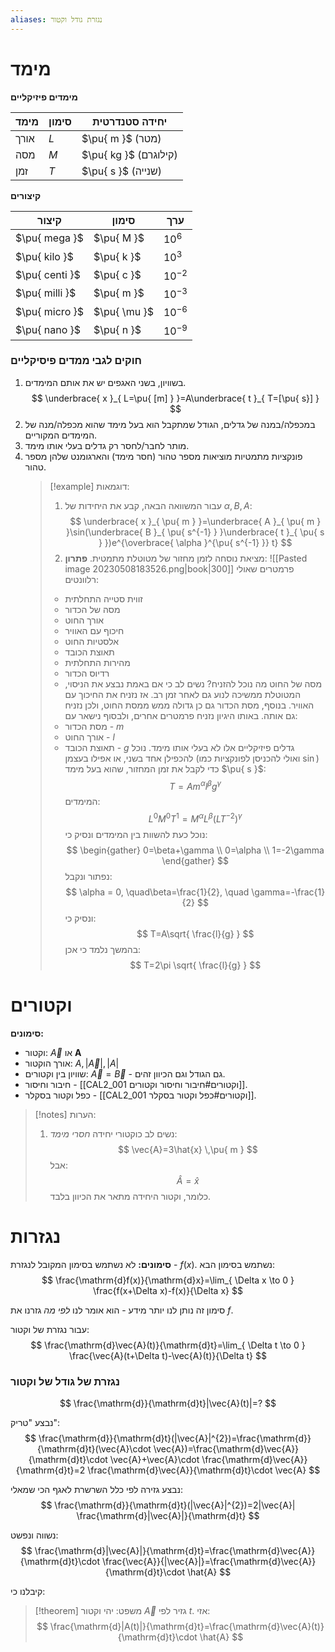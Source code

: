 ```yaml
---
aliases: נגזרת גודל וקטור
---
```


# מימד

**מימדים פיזיקליים**

מימד | סימון | יחידה סטנדרטית
-|-|-
אורך | $L$ | $\pu{ m }$ (מטר)
מסה | $M$ | $\pu{ kg }$ (קילוגרם)
זמן | $T$ |$\pu{ s }$ (שנייה)

**קיצורים**

קיצור | סימון | ערך
-|-|-
$\pu{ mega }$ | $\pu{ M }$ | $10^{6}$
$\pu{ kilo }$ | $\pu{ k }$ | $10^{3}$
$\pu{ centi }$ | $\pu{ c }$ | $10^{-2}$
$\pu{ milli }$ | $\pu{ m }$ | $10^{-3}$
$\pu{ micro }$ | $\pu{ \mu }$ |$10^{-6}$
$\pu{ nano }$ | $\pu{ n }$ | $10^{-9}$


### חוקים לגבי ממדים פיסיקליים
1. בשוויון, בשני האגפים יש את אותם המימדים.
	$$
	\underbrace{ x }_{ L=\pu{ [m] } }=A\underbrace{ t }_{ T=[\pu{ s}] }
	$$
2. במכפלה/במנה של גדלים, הגודל שמתקבל הוא בעל מימד שהוא מכפלה/מנה של המימדים המקוריים.
3. מותר לחבר/לחסר רק גדלים בעלי אותו מימד.
4. פונקציות מתמטיות מוציאות מספר טהור (חסר מימד) והארגומנט שלהן מספר טהור.
	>[!example] דוגמאות:
	>1. עבור המשוואה הבאה, קבע את היחידות  של $\alpha,B,A$:
	>	$$
	>	\underbrace{ x }_{ \pu{ m } }=\underbrace{ A }_{ \pu{ m } }\sin(\underbrace{ B }_{ \pu{ s^{-1} } }\underbrace{ t }_{ \pu{ s } })e^{\overbrace{ \alpha }^{\pu{ s^{-1} }} t}
	>	$$
	>2. מציאת נוסחה לזמן מחזור של מטוטלת מתמטית.
	>	**פתרון**:
	>	![[Pasted image 20230508183526.png|book|300]]
	>	פרמטרים שאולי רלוונטים:
	>	- זווית סטייה התחלתית
	>	- מסה של הכדור
	>	- אורך החוט
	>	- חיכוף עם האוויר
	>	- אלסטיות החוט
	>	- תאוצת הכובד
	>	- מהירות התחלתית
	>	- רדיוס הכדור
	>	- מסה של החוט
	> 	מה נוכל להזניח?
	> 	נשים לב כי אם באמת נבצע את הניסוי, המטוטלת ממשיכה לנוע גם לאחר זמן רב. אז נזניח את החיכוך עם האוויר. בנוסף, מסת הכדור גם כן גדולה ממש ממסת החוט, ולכן נזניח גם אותה. באותו היגיון נזניח פרמטרים אחרים, ולבסוף נישאר עם:
	> 	- מסת הכדור - $m$
	> 	- אורך החוט - $l$
	> 	- תאוצת הכובד - $g$
	> 	גדלים פיזיקליים אלו לא בעלי אותו מימד. נוכל להכפילן אחד בשני, או אפילו בעצמן (ואולי להכניסן לפונקציות כמו $\sin$) כדי לקבל את זמן המחזור, שהוא בעל מימד $\pu{ s }$:
	> 	$$
	>	T=Am^{\alpha}l^{\beta}g^{\gamma}
	>	$$
	> 	המימדים:
	> 	$$
	>	L^{0}M^{0}T^{1}=M^{\alpha}L^{\beta}(LT^{-2})^{\gamma}
	>	$$
	> 	נוכל כעת להשוות בין המימדים ונסיק כי:
	> 	$$
	>	\begin{gather}
	> 	0=\beta+\gamma \\
	> 	0=\alpha \\
	> 	1=-2\gamma
	> 	\end{gather}
	>	$$
	>	נפתור ונקבל:
	>	$$
	>	\alpha = 0, \quad\beta=\frac{1}{2}, \quad \gamma=-\frac{1}{2}
	>	$$
	>	ונסיק כי:
	>	$$
	>	T=A\sqrt{ \frac{l}{g} }
	>	$$
	>	בהמשך נלמד כי אכן:
	>	$$
	>	T=2\pi \sqrt{ \frac{l}{g} }
	>	$$


# וקטורים
**סימונים:**
- וקטור: $\vec{A}$ או $\mathbf{A}$
- אורך הוקטור: $A, |\vec{A}|, |A|$
- שוויון בין וקטורים: $\vec{A}=\vec{B}$ - גם הגודל וגם הכיוון זהים.
- חיבור וחיסור - [[CAL2_001 וקטורים#חיבור וחיסור וקטורים]].
- כפל וקטור בסקלר - [[CAL2_001 וקטורים#כפל וקטור בסקלר]].


> [!notes] הערות:
> 1. נשים לב כוקטורי יחידה *חסרי מימד*:
>	$$
>	\vec{A}=3\hat{x} \,\pu{ m }
>	$$
>	אבל:
>	$$
>	\hat{A}=\hat{x}
>	$$
>	כלומר, וקטור היחידה מתאר את הכיוון בלבד.

# נגזרות
**סימונים:**
לא נשתמש בסימון המקובל לנגזרת - $f(x)$. נשתמש בסימון הבא:
$$
\frac{\mathrm{d}f(x)}{\mathrm{d}x}=\lim_{ \Delta x \to 0 } \frac{f(x+\Delta x)-f(x)}{\Delta x}
$$

סימון זה נותן לנו יותר מידע - הוא אומר לנו *לפי מה* גזרנו את $f$.

עבור נגזרת של וקטור:
$$
\frac{\mathrm{d}\vec{A}(t)}{\mathrm{d}t}=\lim_{ \Delta t \to 0 } \frac{\vec{A}(t+\Delta t)-\vec{A}(t)}{\Delta t} 
$$

### נגזרת של גודל של וקטור

$$
\frac{\mathrm{d}}{\mathrm{d}t}|\vec{A}(t)|=?
$$

נבצע "טריק":
$$
\frac{\mathrm{d}}{\mathrm{d}t}(|\vec{A}|^{2})=\frac{\mathrm{d}}{\mathrm{d}t}(\vec{A}\cdot \vec{A})=\frac{\mathrm{d}\vec{A}}{\mathrm{d}t}\cdot \vec{A}+\vec{A}\cdot \frac{\mathrm{d}\vec{A}}{\mathrm{d}t}=2 \frac{\mathrm{d}\vec{A}}{\mathrm{d}t}\cdot \vec{A}
$$

נבצע גזירה לפי כלל השרשרת לאגף הכי שמאלי:
$$
\frac{\mathrm{d}}{\mathrm{d}t}(|\vec{A}|^{2})=2|\vec{A}| \frac{\mathrm{d}|\vec{A}|}{\mathrm{d}t}
$$

נשווה ונפשט:
$$
\frac{\mathrm{d}|\vec{A}|}{\mathrm{d}t}=\frac{\mathrm{d}\vec{A}}{\mathrm{d}t}\cdot \frac{\vec{A}}{|\vec{A}|}=\frac{\mathrm{d}\vec{A}}{\mathrm{d}t}\cdot  \hat{A}
$$

קיבלנו כי:
>[!theorem] משפט:
> יהי וקטור $\vec{A}$ גזיר לפי $t$. אזי:
> $$
> \frac{\mathrm{d}|A(t)|}{\mathrm{d}t}=\frac{\mathrm{d}\vec{A}(t)}{\mathrm{d}t}\cdot  \hat{A}
> $$


